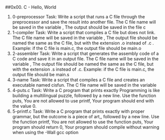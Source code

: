 ##0x00. C - Hello, World

1. 0-preprocessor Task: Write a script that runs a C file through the preprocessor and save the result into another file. The C file name will be saved in the variable , The output should be saved in the file c
2. 1-compiler Task: Write a script that compiles a C file but does not link. The C file name will be saved in the variable , The output file should be named the same as the C file, but with the extension .o instead of .c . Example: if the C file is main.c, the output file should be main.o
3. 2-assembler Task: Write a script that generates the assembly code of a C code and save it in an output file. The C file name will be saved in the variable , The output file should be named the same as the C file, but with the extension .s instead of .c. Example: if the C file is main.c, the output file should be main.s
4. 3-name Task: Write a script that compiles a C file and creates an executable named cisfun. The C file name will be saved in the variable 
5. 4-puts.c Task: Write a C program that prints exactly Programming is like building a multilingual puzzle, followed by a new line. Use the function puts, You are not allowed to use printf, Your program should end with the value 0.
6. 5-printf.c Task: Write a C program that prints exactly with proper grammar, but the outcome is a piece of art,, followed by a new line. Use the function printf, You are not allowed to use the function puts, Your program should return 0, Your program should compile without warning when using the -Wall gcc option
